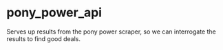 # pony_power_api

Serves up results from the pony power scraper, so we can interrogate the results to find good deals.
